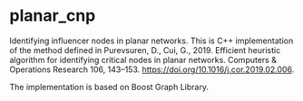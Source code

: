 # planar_cnp

Identifying influencer nodes in planar networks.
This is C++ implementation of the method defined in Purevsuren, D., Cui, G., 2019. Efficient heuristic algorithm for identifying critical nodes in planar networks. Computers & Operations Research 106, 143–153. https://doi.org/10.1016/j.cor.2019.02.006.

The implementation is based on Boost Graph Library. 

